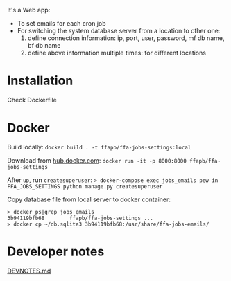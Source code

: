 
It's a Web app:
- To set emails for each cron job
- For switching the system database server from a location to other one:
	1. define connection information: ip, port, user, password, mf db name, bf db name
	2. define above information multiple times: for different locations


# Installation
Check Dockerfile

# Docker

Build locally: `docker build . -t ffapb/ffa-jobs-settings:local`

Download from [hub.docker.com](https://hub.docker.com/r/minerva22/ffa-jobs-emails/): `docker run -it -p 8000:8000 ffapb/ffa-jobs-settings`

After `up`, run `createsuperuser`: `> docker-compose exec jobs_emails pew in FFA_JOBS_SETTINGS python manage.py createsuperuser`

Copy database file from local server to docker container:
```
> docker ps|grep jobs_emails
3b94119bfb68        ffapb/ffa-jobs-settings ...
> docker cp ~/db.sqlite3 3b94119bfb68:/usr/share/ffa-jobs-emails/
```

# Developer notes
[DEVNOTES.md](DEVNOTES.md)
